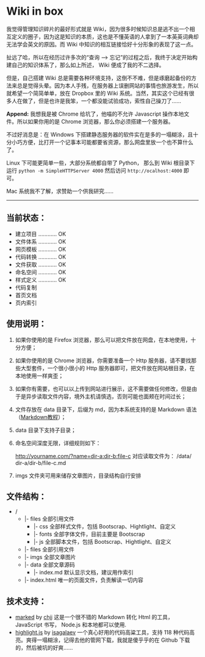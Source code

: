 Wiki in box
===

我觉得管理知识碎片的最好形式就是 Wiki，因为很多时候知识总是逃不出一个相互定义的圈子，因为这是知识的本质，这也是不懂英语的人拿到了一本英英词典却无法学会英文的原因。而 Wiki 中知识的相互链接恰好十分形象的表现了这一点。

扯远了哈，所以在经历过许多次的“查询 --> 忘记”的过程之后，我终于决定开始构建自己的知识体系了，那么如上所述， Wiki 便成了我的不二选择。

但是，自己搭建 Wiki 总是需要各种环境支持，这倒不不难，但是琢磨起备份的方法来总是觉得头晕。因为本人手残，在服务器上误删网站的事情也旅游发生，所以就希望一个简简单单，放在 Dropbox 里的 Wiki 系统。当然，其实这个已经有很多人在做了，但是也许是我笨，一个都没能试验成功，索性自己操刀了……

**Append:** 我想我是被 Chrome 给坑了，他喵的不允许 Javascript 操作本地文件。所以如果你用的是 Chrome 浏览器，那么你必须搭建一个服务器。

不过好消息是：在 Windows 下搭建静态服务器的软件实在是多的一塌糊涂，且十分小巧方便，比打开一个记事本可能都要省资源，那么网盘里放一个也不算什么了。

Linux 下可能更简单一些，大部分系统都自带了 Python， 那么到 Wiki 根目录下运行 ```python -m SimpleHTTPServer 4000``` 然后访问 ```http://ocalhost:4000``` 即可。

Mac 系统我不了解，求赞助一个供我研究……

---

## 当前状态： ##

* 建立项目 ………… OK
* 文件体系 ………… OK
* 网页模板 ………… OK
* 代码转换 ………… OK
* 文件获取 ………… OK
* 命名空间 ………… OK
* 样式定义 ………… OK
* 代码复制
* 首页文档
* 页内索引

## 使用说明： ##

1. 如果你使用的是 Firefox 浏览器，那么可以把文件放在网盘，在本地使用，十分方便；
2. 如果你使用的是 Chrome 浏览器，你需要准备一个 Http 服务器，请不要找那些大型套件，一个很小很小的 Http 服务器即可，把文件放在网站根目录，在本地使用一样爽歪；
3. 如果你有需要，也可以以上传到网站进行展示，这不需要做任何修改，但是由于是异步读取文件内容，境外主机请慎选，否则可能也面颊在时间过长；
4. 文件存放在 data 目录下，后缀为 md，因为本系统支持的是 Markdown 语法（[Markdown教程](http://wowubuntu.com/markdown/)）；
5. data 目录下支持子目录；
6. 命名空间深度无限，详细规则如下：

	http://yourname.com/?name=dir-a:dir-b:file-c
	对应读取文件为：
	/data/ dir-a/dir-b/file-c.md
7. imgs 文件夹可用来储存文章图片，目录结构自行安排

## 文件结构： ##

* /
	* 	|- files			全部引用文件
		* 	|- css			全部样式文件，包括 Bootscrap、Hightlight、自定义
		* 	|- fonts		全部字体文件，目前主要是 Bootscrap
		* 	|- js			全部脚本文件，包括 Bootscrap、Hightlight、自定义
	* 	|- files			全部引用文件
	* 	|- imgs				全部文章图片
	* 	|- data				全部文章源码
		*	|- index.md		默认显示文档，建议用作索引
	* 	|- index.html		唯一的页面文件，负责解读一切内容


## 技术支持： ##

* [marked](https://github.com/chjj/marked) by [chjj](https://github.com/chjj) 这是一个很不错的 Markdown 转化 Html 的工具，JavaScript 书写， Node.js 和本地都可以使用.
* [highlight.js](https://github.com/isagalaev/highlight.js) by [isagalaev](https://github.com/isagalaev) 一个真心好用的代码高粱工具，支持 118 种代码高亮。爽得一塌糊涂，记得去他的管网下载，我就是傻乎乎的在 Github 下载的，然后被坑的好爽……

